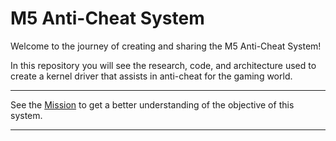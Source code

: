 # M5 Anti-Cheat System

Welcome to the journey of creating and sharing the M5 Anti-Cheat System! 

In this repository you will see the research, code, and architecture used to create a kernel driver that assists in anti-cheat for the gaming world. 

--- 

See the [Mission](Mission.md) to get a better understanding of the objective of this system.

---

